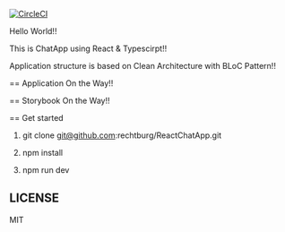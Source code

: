 [![CircleCI](https://circleci.com/gh/rechtburg/ReactChatApp.svg?style=svg)](https://circleci.com/gh/rechtburg/ReactChatApp)


Hello World!!

This is ChatApp using React & Typescirpt!!

Application structure is based on Clean Architecture with BLoC Pattern!!

== Application
On the Way!!

== Storybook
On the Way!!

== Get started

1. git clone git@github.com:rechtburg/ReactChatApp.git

2. npm install

3. npm run dev

## LICENSE
MIT
